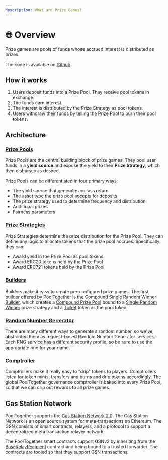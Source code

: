 ```yaml
---
description: What are Prize Games?
---
```


# 🌐 Overview

Prize games are pools of funds whose accrued interest is distributed as prizes.

The code is available on [Github](https://github.com/pooltogether/pooltogether-pool-contracts).

## How it works

1. Users deposit funds into a Prize Pool.  They receive pool tokens in exchange.
2. The funds earn interest.
3. The interest is distributed by the Prize Strategy as pool tokens.
4. Users withdraw their funds by telling the Prize Pool to burn their pool tokens.

## Architecture

### [Prize Pools](prize-pool/)

Prize Pools are the central building block of prize games.  They pool user funds in a **yield source** and expose the yield to their **Prize Strategy**, which then disburses as desired.

Prize Pools can be differentiated in four primary ways:

* The yield source that generates no loss return
* The asset type the prize pool accepts for deposits
* The prize strategy used to determine frequency and distribution 
* Additional prizes
* Fairness parameters

### [Prize Strategies](prize-strategy/)

Prize Strategies determine the prize distribution for the Prize Pool.  They can define any logic to allocate tokens that the prize pool accrues.  Specifically they can:

* Award yield in the Prize Pool as pool tokens
* Award ERC20 tokens held by the Prize Pool
* Award ERC721 tokens held by the Prize Pool

### [Builders](builders/)

Builders make it easy to create pre-configured prize games.  The first builder offered by PoolTogether is the [Compound Single Random Winner Builder](builders/compound-prize-pool-builder.md), which creates a [Compound Prize Pool]() bound to a [Single Random Winner](prize-strategy/single-random-winner.md) prize strategy and a [Ticket](ticket.md) token as the pool token.

### [Random Number Generator](random-number-generator.md)

There are many different ways to generate a random number, so we've abstracted them as request-based Random Number Generator services.  Each RNG service has a different security profile, so be sure to use the appropriate one for your game.

### [Comptroller](comptroller.md)

Comptrollers make it really easy to "drip" tokens to players.  Comptrollers listen for token mints, transfers and burns and drip tokens accordingly.  The global PoolTogether governance comptroller is baked into every Prize Pool, so that we can drip out rewards to all prize games.

## Gas Station Network

PoolTogether supports the [Gas Station Network 2.0](https://github.com/opengsn/gsn).  The Gas Station Network is an open source system for meta-transactions on Ethereum.  The GSN consists of smart contracts, relayers, and a protocol to support a decentralized meta transaction relayer network.

The PoolTogether smart contracts support GSNv2 by inheriting from the [BaseRelayRecipient](https://github.com/opengsn/gsn/blob/master/contracts/BaseRelayRecipient.sol) contract and being bound to a trusted forwarder.  The contracts are tooled so that they support GSN transactions.

